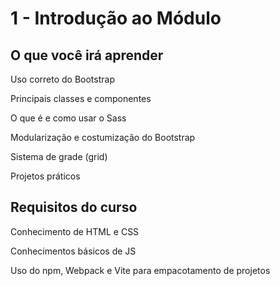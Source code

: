 # 1 - Introdução ao Módulo

## O que você irá aprender
Uso correto do Bootstrap

Principais classes e componentes

O que é e como usar o Sass

Modularização e costumização do Bootstrap

Sistema de grade (grid)

Projetos práticos

## Requisitos do curso
Conhecimento de HTML e CSS

Conhecimentos básicos de JS

Uso do npm, Webpack e Vite para empacotamento de projetos